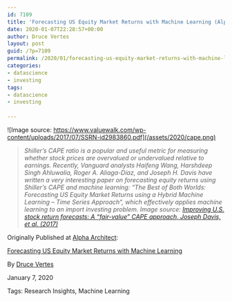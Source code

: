 ```yaml
---
id: 7109
title: 'Forecasting US Equity Market Returns with Machine Learning (Alpha Architect)'
date: 2020-01-07T22:28:57+00:00
author: Druce Vertes
layout: post
guid: /?p=7109
permalink: /2020/01/forecasting-us-equity-market-returns-with-machine-learning
categories: 
- datascience
- investing
tags: 
- datascience
- investing

---
```

![Image source: https://www.valuewalk.com/wp-content/uploads/2017/07/SSRN-id2983860.pdf](/assets/2020/cape.png)
> *Shiller’s CAPE ratio is a popular and useful metric for measuring whether stock prices are overvalued or undervalued relative to earnings. Recently, Vanguard analysts Haifeng Wang, Harshdeep Singh Ahluwalia, Roger A. Aliaga-Díaz, and Joseph H. Davis have written a very interesting paper on forecasting equity returns using Shiller’s CAPE and machine learning: “The Best of Both Worlds: Forecasting US Equity Market Returns using a Hybrid Machine Learning – Time Series Approach“, which effectively applies machine learning to an import investing problem. Image source: [Improving U.S. stock return forecasts: A “fair-value” CAPE approach, Joseph Davis, et al. (2017)](https://www.valuewalk.com/wp-content/uploads/2017/07/SSRN-id2983860.pdf)*

<!--more-->

Originally Published at [Alpha Architect](alphaarchitect.com):


[Forecasting US Equity Market Returns with Machine Learning](https://alphaarchitect.com/2020/01/07/forecasting-us-equity-market-returns-using-machine-learning/)

By [Druce Vertes](https://alphaarchitect.com/user/druce.vertes/)

January 7, 2020

Tags: Research Insights, Machine Learning

